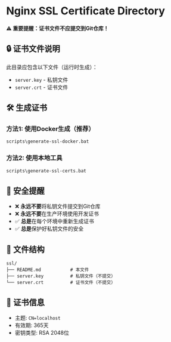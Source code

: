 # Nginx SSL Certificate Directory

**⚠️ 重要提醒：证书文件不应提交到Git仓库！**

## 🔒 证书文件说明

此目录应包含以下文件（运行时生成）：
- `server.key` - 私钥文件
- `server.crt` - 证书文件

## 🛠️ 生成证书

### 方法1: 使用Docker生成（推荐）
```bash
scripts\generate-ssl-docker.bat
```

### 方法2: 使用本地工具
```bash
scripts\generate-ssl-certs.bat
```

## 🚨 安全提醒

- ❌ **永远不要**将私钥文件提交到Git仓库
- ❌ **永远不要**在生产环境使用开发证书
- ✅ **总是**在每个环境中重新生成证书
- ✅ **总是**保护好私钥文件的安全

## 📂 文件结构
```
ssl/
├── README.md           # 本文件
├── server.key          # 私钥文件（不提交）
└── server.crt          # 证书文件（不提交）
```

## 📜 证书信息
- 主题: `CN=localhost`
- 有效期: 365天
- 密钥类型: RSA 2048位 